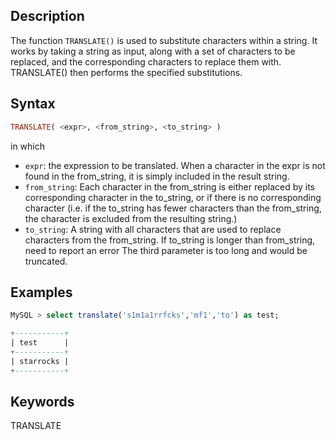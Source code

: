 ## Description
The function `TRANSLATE()` is used to substitute characters within a string. It works by taking a string as input, along with a set of characters to be replaced, and the corresponding characters to replace them with. TRANSLATE() then performs the specified substitutions.

## Syntax

```Haskell
TRANSLATE( <expr>, <from_string>, <to_string> )
```

in which
- `expr`: the expression to be translated. When a character in the expr is not found in the from_string, it is simply included in the result string.
- `from_string`: Each character in the from_string is either replaced by its corresponding character in the to_string, or if there is no corresponding character (i.e. if the to_string has fewer characters than the from_string, the character is excluded from the resulting string.)
- `to_string`: A string with all characters that are used to replace characters from the from_string.
If to_string is longer than from_string, need to report an error The third parameter is too long and would be truncated.

## Examples

```SQL
MySQL > select translate('s1m1a1rrfcks','mf1','to') as test;

+-----------+
| test      |
+-----------+
| starrocks |
+-----------+
```

## Keywords

TRANSLATE